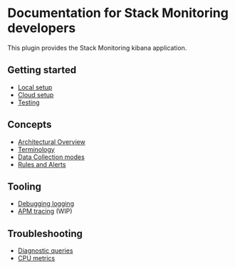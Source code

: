 # Documentation for Stack Monitoring developers

This plugin provides the Stack Monitoring kibana application.

## Getting started
- [Local setup](dev_docs/how_to/local_setup.md)
- [Cloud setup](dev_docs/how_to/cloud_setup.md)
- [Testing](dev_docs/how_to/testing.md)

## Concepts
- [Architectural Overview](dev_docs/reference/architectural_overview.md)
- [Terminology](dev_docs/reference/terminology.md)
- [Data Collection modes](dev_docs/reference/data_collection_modes.md)
- [Rules and Alerts](dev_docs/reference/rules_alerts.md)

## Tooling
- [Debugging logging](dev_docs/how_to/debug_logging.md)
- [APM tracing](dev_docs/how_to/apm_tracing.md) (WIP)

## Troubleshooting
- [Diagnostic queries](dev_docs/runbook/diagnostic_queries.md)
- [CPU metrics](dev_docs/runbook/cpu_metrics.md)